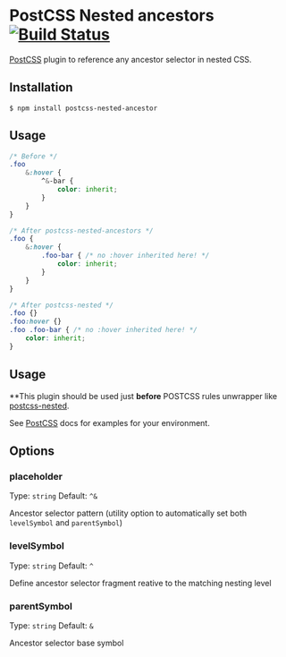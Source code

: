 # PostCSS Nested ancestors [![Build Status][ci-img]][ci]

[PostCSS] plugin to reference any ancestor selector in nested CSS.

[PostCSS]: https://github.com/postcss/postcss
[ci-img]:  https://travis-ci.org/toomuchdesign/postcss-nested-ancestors.svg
[ci]:      https://travis-ci.org/toomuchdesign/postcss-nested-ancestors

## Installation

```console
$ npm install postcss-nested-ancestor
```

## Usage

```css
/* Before */
.foo
    &:hover {
        ^&-bar {
            color: inherit;
        }
    }
}

/* After postcss-nested-ancestors */
.foo {
    &:hover {
        .foo-bar { /* no :hover inherited here! */
            color: inherit;
        }
    }
}

/* After postcss-nested */
.foo {}
.foo:hover {}
.foo .foo-bar { /* no :hover inherited here! */
    color: inherit;
}
```

## Usage

**This plugin should be used just **before** POSTCSS rules unwrapper like [postcss-nested](https://github.com/postcss/postcss-nested).

See [PostCSS] docs for examples for your environment.


## Options

### placeholder

Type: `string`
Default: `^&`

Ancestor selector pattern (utility option to automatically set both `levelSymbol` and `parentSymbol`)

### levelSymbol

Type: `string`
Default: `^`

Define ancestor selector fragment reative to the matching nesting level

### parentSymbol

Type: `string`
Default: `&`

Ancestor selector base symbol
